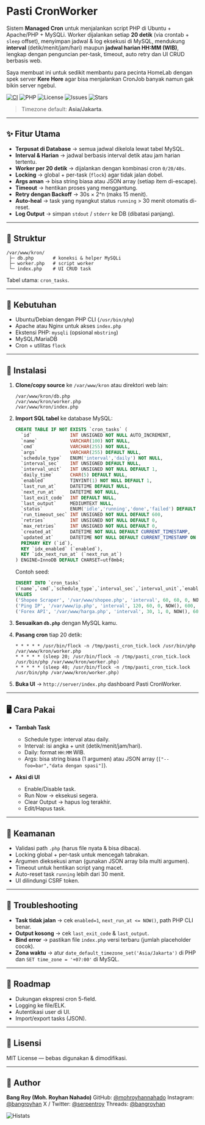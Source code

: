 # Pasti CronWorker

Sistem **Managed Cron** untuk menjalankan script PHP di Ubuntu + Apache/PHP + MySQLi.
Worker dijalankan setiap **20 detik** (via crontab + `sleep` offset), menyimpan jadwal & log eksekusi di MySQL, mendukung **interval** (detik/menit/jam/hari) maupun **jadwal harian HH\:MM (WIB)**, lengkap dengan penguncian per-task, timeout, auto retry dan UI CRUD berbasis web.

Saya membuat ini untuk sedikit membantu para pecinta HomeLab dengan spek server **Kere Hore** agar bisa menjalankan CronJob banyak namun gak bikin server ngebul.

[![CI](https://github.com/mohroyhannahado/Pasti-CronWorker/actions/workflows/php-ci.yml/badge.svg)](https://github.com/mohroyhannahado/Pasti-CronWorker/actions/workflows/php-ci.yml)
![PHP](https://img.shields.io/badge/PHP-8.1%20%7C%208.2%20%7C%208.3-777bb3)
![License](https://img.shields.io/badge/license-MIT-green)
![Issues](https://img.shields.io/github/issues/mohroyhannahado/Pasti-CronWorker)
![Stars](https://img.shields.io/github/stars/mohroyhannahado/Pasti-CronWorker)


> Timezone default: **Asia/Jakarta**.


---

## ✨ Fitur Utama

* **Terpusat di Database** → semua jadwal dikelola lewat tabel MySQL.
* **Interval & Harian** → jadwal berbasis interval detik atau jam harian tertentu.
* **Worker per 20 detik** → dijalankan dengan kombinasi cron `0/20/40s`.
* **Locking** → global + per-task (`flock`) agar tidak jalan dobel.
* **Args aman** → bisa string biasa atau JSON array (setiap item di-escape).
* **Timeout** → hentikan proses yang menggantung.
* **Retry dengan Backoff** → 30s × 2^n (maks 15 menit).
* **Auto-heal** → task yang nyangkut status `running` > 30 menit otomatis di-reset.
* **Log Output** → simpan `stdout` / `stderr` ke DB (dibatasi panjang).

---

## 🧱 Struktur

```
/var/www/kron/
 ├─ db.php       # koneksi & helper MySQLi
 ├─ worker.php   # script worker
 └─ index.php    # UI CRUD task
```

Tabel utama: `cron_tasks`.

---

## 🔧 Kebutuhan

* Ubuntu/Debian dengan PHP CLI (`/usr/bin/php`)
* Apache atau Nginx untuk akses `index.php`
* Ekstensi PHP: `mysqli` (opsional `mbstring`)
* MySQL/MariaDB
* Cron + utilitas `flock`

---

## 🚀 Instalasi

1. **Clone/copy source** ke `/var/www/kron` atau direktori web lain:

   ```
   /var/www/kron/db.php
   /var/www/kron/worker.php
   /var/www/kron/index.php
   ```

2. **Import SQL tabel** ke database MySQL:

   ```sql
   CREATE TABLE IF NOT EXISTS `cron_tasks` (
     `id`              INT UNSIGNED NOT NULL AUTO_INCREMENT,
     `name`            VARCHAR(100) NOT NULL,
     `cmd`             VARCHAR(255) NOT NULL,
     `args`            VARCHAR(255) DEFAULT NULL,
     `schedule_type`   ENUM('interval','daily') NOT NULL,
     `interval_sec`    INT UNSIGNED DEFAULT NULL,
     `interval_unit`   INT UNSIGNED NOT NULL DEFAULT 1,
     `daily_time`      CHAR(5) DEFAULT NULL,
     `enabled`         TINYINT(1) NOT NULL DEFAULT 1,
     `last_run_at`     DATETIME DEFAULT NULL,
     `next_run_at`     DATETIME NOT NULL,
     `last_exit_code`  INT DEFAULT NULL,
     `last_output`     MEDIUMTEXT NULL,
     `status`          ENUM('idle','running','done','failed') DEFAULT 'idle',
     `run_timeout_sec` INT UNSIGNED NOT NULL DEFAULT 600,
     `retries`         INT UNSIGNED NOT NULL DEFAULT 0,
     `max_retries`     INT UNSIGNED NOT NULL DEFAULT 0,
     `created_at`      DATETIME NOT NULL DEFAULT CURRENT_TIMESTAMP,
     `updated_at`      DATETIME NOT NULL DEFAULT CURRENT_TIMESTAMP ON UPDATE CURRENT_TIMESTAMP,
     PRIMARY KEY (`id`),
     KEY `idx_enabled` (`enabled`),
     KEY `idx_next_run_at` (`next_run_at`)
   ) ENGINE=InnoDB DEFAULT CHARSET=utf8mb4;
   ```

   Contoh seed:

   ```sql
   INSERT INTO `cron_tasks`
   (`name`,`cmd`,`schedule_type`,`interval_sec`,`interval_unit`,`enabled`,`next_run_at`,`run_timeout_sec`,`max_retries`,`status`)
   VALUES
   ('Shopee Scraper', '/var/www/shopee.php', 'interval', 60, 60, 0, NOW(), 600, 0, 'idle'),
   ('Ping IP', '/var/www/ip.php', 'interval', 120, 60, 0, NOW(), 600, 0, 'idle'),
   ('Forex API', '/var/www/harga.php', 'interval', 30, 1, 0, NOW(), 600, 0, 'idle');
   ```

3. **Sesuaikan `db.php`** dengan MySQL kamu.

4. **Pasang cron** tiap 20 detik:

   ```cron
   * * * * * /usr/bin/flock -n /tmp/pasti_cron_tick.lock /usr/bin/php /var/www/kron/worker.php
   * * * * * (sleep 20; /usr/bin/flock -n /tmp/pasti_cron_tick.lock /usr/bin/php /var/www/kron/worker.php)
   * * * * * (sleep 40; /usr/bin/flock -n /tmp/pasti_cron_tick.lock /usr/bin/php /var/www/kron/worker.php)
   ```

5. **Buka UI** → `http://server/index.php` dashboard Pasti CronWorker.

---

## 🖥️ Cara Pakai

* **Tambah Task**

  * Schedule type: interval atau daily.
  * Interval: isi angka + unit (detik/menit/jam/hari).
  * Daily: format `HH:MM` WIB.
  * Args: bisa string biasa (1 argumen) atau JSON array (`["--foo=bar","data dengan spasi"]`).

* **Aksi di UI**

  * Enable/Disable task.
  * Run Now → eksekusi segera.
  * Clear Output → hapus log terakhir.
  * Edit/Hapus task.

---

## 🔐 Keamanan

* Validasi path `.php` (harus file nyata & bisa dibaca).
* Locking global + per-task untuk mencegah tabrakan.
* Argumen dieksekusi aman (gunakan JSON array bila multi argumen).
* Timeout untuk hentikan script yang macet.
* Auto-reset task `running` lebih dari 30 menit.
* UI dilindungi CSRF token.

---

## 🧪 Troubleshooting

* **Task tidak jalan** → cek `enabled=1`, `next_run_at <= NOW()`, path PHP CLI benar.
* **Output kosong** → cek `last_exit_code` & `last_output`.
* **Bind error** → pastikan file `index.php` versi terbaru (jumlah placeholder cocok).
* **Zona waktu** → atur `date_default_timezone_set('Asia/Jakarta')` di PHP dan `SET time_zone = '+07:00'` di MySQL.

---

## 📌 Roadmap

* Dukungan ekspresi cron 5-field.
* Logging ke file/ELK.
* Autentikasi user di UI.
* Import/export tasks (JSON).

---

## 📜 Lisensi

MIT License — bebas digunakan & dimodifikasi.

---

## 👤 Author

**Bang Roy (Moh. Royhan Nahado)**
GitHub: [@mohroyhannahado](https://github.com/mohroyhannahado)
Instagram: [@bangroyhan](https://www.instagram.com/bangroyhan/)
X / Twitter: [@serpentroy](https://x.com/serpentroy)
Threads: [@bangroyhan](https://www.threads.com/@bangroyhan)

![Histats](https://sstatic1.histats.com/0.gif?4971233&101)